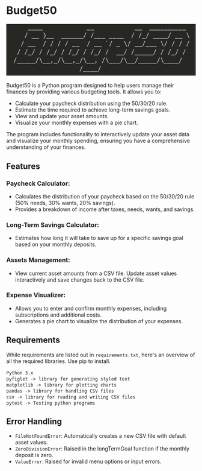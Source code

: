 # Budget50
![image](logo.png)

Budget50 is a Python program designed to help users manage their finances by providing various budgeting tools. It allows you to:
- Calculate your paycheck distribution using the 50/30/20 rule.
- Estimate the time required to achieve long-term savings goals.
- View and update your asset amounts.
- Visualize your monthly expenses with a pie chart.

The program includes functionality to interactively update your asset data and visualize your monthly spending, ensuring you have a comprehensive understanding of your finances.

## Features
### Paycheck Calculator:
- Calculates the distribution of your paycheck based on the 50/30/20 rule (50% needs, 30% wants, 20% savings).
- Provides a breakdown of income after taxes, needs, wants, and savings.

### Long-Term Savings Calculator:
- Estimates how long it will take to save up for a specific savings goal based on your monthly deposits.

### Assets Management:
- View current asset amounts from a CSV file.
Update asset values interactively and save changes back to the CSV file.

### Expense Visualizer:
- Allows you to enter and confirm monthly expenses, including subscriptions and additional costs.
- Generates a pie chart to visualize the distribution of your expenses.

## Requirements
While requirements are listed out in `requirements.txt`, here's an overview of all the required libraries. Use pip to install.

```
Python 3.x
pyfiglet -> library for generating styled text
matplotlib -> library for plotting charts
pandas -> library for handling CSV files
csv -> library for reading and writing CSV files
pytest -> Testing python programs
```

## Error Handling
- `FileNotFoundError`: Automatically creates a new CSV file with default asset values.
- `ZeroDivisionError`: Raised in the longTermGoal function if the monthly deposit is zero.
- `ValueError`: Raised for invalid menu options or input errors.
